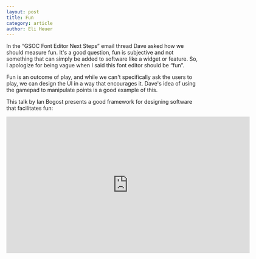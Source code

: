 ```yaml
---
layout: post
title: Fun
category: article
author: Eli Heuer
---
```


In the “GSOC Font Editor Next Steps” email thread Dave asked how we should measure fun. It's a good question, fun is subjective and not something that can simply be added to software like a widget or feature. So, I apologize for being vague when I said this font editor should be “fun”.

Fun is an outcome of play, and while we can't specifically ask the users to play, we can design the UI in a way that encourages it. Dave's idea of using the gamepad to manipulate points is a good example of this. 

This talk by Ian Bogost presents a good framework for designing software that facilitates fun:

<iframe src="https://player.vimeo.com/video/74943170?title=0&byline=0&portrait=0" width="640" height="360" frameborder="0" webkitallowfullscreen mozallowfullscreen allowfullscreen></iframe>
